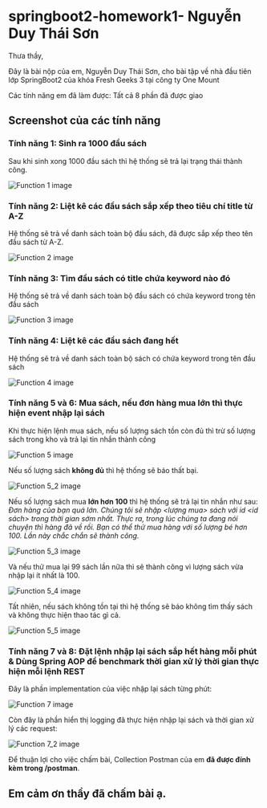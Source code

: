# springboot2-homework1- Nguyễn Duy Thái Sơn

Thưa thầy,

Đây là bài nộp của em, Nguyễn Duy Thái Sơn, cho bài tập về nhà đầu tiên lớp SpringBoot2 của khóa Fresh Geeks 3 tại công ty One Mount

Các tính năng em đã làm được: Tất cả 8 phần đã được giao

## Screenshot của các tính năng

### Tính năng 1: Sinh ra 1000 đầu sách

Sau khi sinh xong 1000 đầu sách thì hệ thống sẽ trả lại trạng thái thành công. 

![Function 1 image](/assets/function_1.png)


### Tính năng 2: Liệt kê các đầu sách sắp xếp theo tiêu chí title từ A-Z

Hệ thống sẽ trả về danh sách toàn bộ đầu sách, đã được sắp xếp theo tên đầu sách từ A-Z.

![Function 2 image](/assets/function_2.png)


### Tính năng 3: Tìm đầu sách có title chứa keyword nào đó

Hệ thống sẽ trả về danh sách toàn bộ đầu sách có chứa keyword trong tên đầu sách

![Function 3 image](/assets/function_3.png)

### Tính năng 4: Liệt kê các đầu sách đang hết

Hệ thống sẽ trả về danh sách toàn bộ sách có chứa keyword trong tên đầu sách

![Function 4 image](/assets/function_4.png)

### Tính năng 5 và 6: Mua sách, nếu đơn hàng mua lớn thì thực hiện event nhập lại sách

Khi thực hiện lệnh mua sách, nếu số lượng sách tồn còn đủ thì trừ số lượng sách trong kho và trả lại tin nhắn thành công

![Function 5 image](/assets/function_5.png)

Nếu số lượng sách **không đủ** thì hệ thống sẽ báo thất bại. 

![Function 5_2 image](/assets/function_5_2.png)

Nếu số lượng sách mua **lớn hơn 100** thì hệ thống sẽ trả lại tin nhắn như sau: *Đơn hàng của bạn quá lớn. Chúng tôi sẽ nhập <lượng mua> sách với id <id sách> trong thời gian sớm nhất. Thực ra, trong lúc chúng ta đang nói chuyện thì hàng đã về rồi. Bạn có thể thử mua hàng với số lượng bé hơn 100. Lần này chắc chắn sẽ thành công.*

![Function 5_3 image](/assets/function_5_3.png)

Và nếu thử mua lại 99 sách lần nữa thì sẽ thành công vì lượng sách vừa nhập lại ít nhất là 100.

![Function 5_4 image](/assets/function_5_4.png)

Tất nhiên, nếu sách không tồn tại thì hệ thống sẽ báo không tìm thấy sách và không thực hiện thao tác gì cả.

![Function 5_5 image](/assets/function_5_5.png)

### Tính năng 7 và 8: Đặt lệnh nhập lại sách sắp hết hàng mỗi phút & Dùng Spring AOP để benchmark thời gian xử lý thời gian thực hiện mỗi lệnh REST

Đây là phần implementation của việc nhập lại sách từng phút:

![Function 7 image](/assets/function_7.png)

Còn đây là phần hiển thị logging đã thực hiện nhập lại sách và thời gian xử lý các request:

![Function 7_2 image](/assets/function_7_2.png)

Để thuận lợi cho việc chấm bài, Collection Postman của em **đã được đính kèm trong /postman**. 

## Em cảm ơn thầy đã chấm bài ạ.
